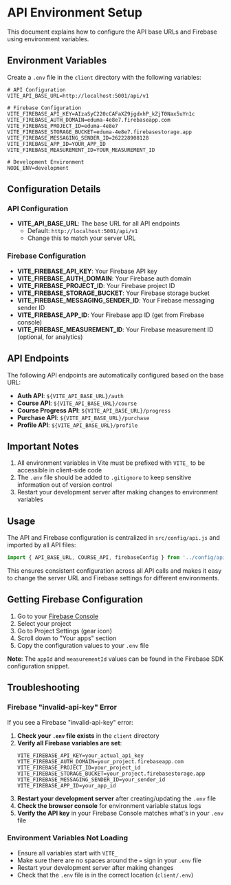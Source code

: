 # API Environment Setup

This document explains how to configure the API base URLs and Firebase using environment variables.

## Environment Variables

Create a `.env` file in the `client` directory with the following variables:

```env
# API Configuration
VITE_API_BASE_URL=http://localhost:5001/api/v1

# Firebase Configuration
VITE_FIREBASE_API_KEY=AIzaSyC220cCAFaXZ9jgdxhP_kZjT0Nax5uYn1c
VITE_FIREBASE_AUTH_DOMAIN=eduma-4e8e7.firebaseapp.com
VITE_FIREBASE_PROJECT_ID=eduma-4e8e7
VITE_FIREBASE_STORAGE_BUCKET=eduma-4e8e7.firebasestorage.app
VITE_FIREBASE_MESSAGING_SENDER_ID=262228908128
VITE_FIREBASE_APP_ID=YOUR_APP_ID
VITE_FIREBASE_MEASUREMENT_ID=YOUR_MEASUREMENT_ID

# Development Environment
NODE_ENV=development
```

## Configuration Details

### API Configuration
- **VITE_API_BASE_URL**: The base URL for all API endpoints
  - Default: `http://localhost:5001/api/v1`
  - Change this to match your server URL

### Firebase Configuration
- **VITE_FIREBASE_API_KEY**: Your Firebase API key
- **VITE_FIREBASE_AUTH_DOMAIN**: Your Firebase auth domain
- **VITE_FIREBASE_PROJECT_ID**: Your Firebase project ID
- **VITE_FIREBASE_STORAGE_BUCKET**: Your Firebase storage bucket
- **VITE_FIREBASE_MESSAGING_SENDER_ID**: Your Firebase messaging sender ID
- **VITE_FIREBASE_APP_ID**: Your Firebase app ID (get from Firebase console)
- **VITE_FIREBASE_MEASUREMENT_ID**: Your Firebase measurement ID (optional, for analytics)

## API Endpoints

The following API endpoints are automatically configured based on the base URL:

- **Auth API**: `${VITE_API_BASE_URL}/auth`
- **Course API**: `${VITE_API_BASE_URL}/course`
- **Course Progress API**: `${VITE_API_BASE_URL}/progress`
- **Purchase API**: `${VITE_API_BASE_URL}/purchase`
- **Profile API**: `${VITE_API_BASE_URL}/profile`

## Important Notes

1. All environment variables in Vite must be prefixed with `VITE_` to be accessible in client-side code
2. The `.env` file should be added to `.gitignore` to keep sensitive information out of version control
3. Restart your development server after making changes to environment variables

## Usage

The API and Firebase configuration is centralized in `src/config/api.js` and imported by all API files:

```javascript
import { API_BASE_URL, COURSE_API, firebaseConfig } from '../config/api';
```

This ensures consistent configuration across all API calls and makes it easy to change the server URL and Firebase settings for different environments.

## Getting Firebase Configuration

1. Go to your [Firebase Console](https://console.firebase.google.com/)
2. Select your project
3. Go to Project Settings (gear icon)
4. Scroll down to "Your apps" section
5. Copy the configuration values to your `.env` file

**Note**: The `appId` and `measurementId` values can be found in the Firebase SDK configuration snippet.

## Troubleshooting

### Firebase "invalid-api-key" Error

If you see a Firebase "invalid-api-key" error:

1. **Check your `.env` file exists** in the `client` directory
2. **Verify all Firebase variables are set**:
   ```env
   VITE_FIREBASE_API_KEY=your_actual_api_key
   VITE_FIREBASE_AUTH_DOMAIN=your_project.firebaseapp.com
   VITE_FIREBASE_PROJECT_ID=your_project_id
   VITE_FIREBASE_STORAGE_BUCKET=your_project.firebasestorage.app
   VITE_FIREBASE_MESSAGING_SENDER_ID=your_sender_id
   VITE_FIREBASE_APP_ID=your_app_id
   ```
3. **Restart your development server** after creating/updating the `.env` file
4. **Check the browser console** for environment variable status logs
5. **Verify the API key** in your Firebase Console matches what's in your `.env` file

### Environment Variables Not Loading

- Ensure all variables start with `VITE_`
- Make sure there are no spaces around the `=` sign in your `.env` file
- Restart your development server after making changes
- Check that the `.env` file is in the correct location (`client/.env`) 